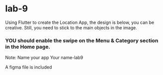 # lab-9

Using Flutter to create the Location App, the design is below, you can be creative. Still, you need to stick to the main objects in the image.

### YOU should enable the swipe on the Menu & Category section in the Home page.

Note: Name your app Your name-lab9

A figma file is included
